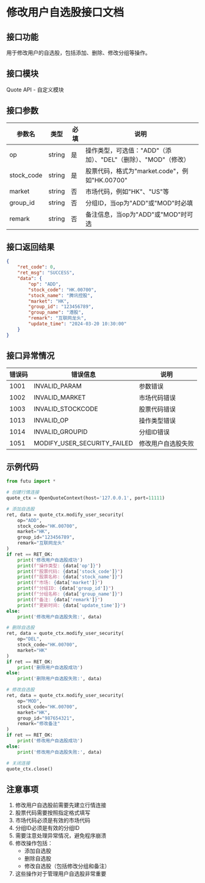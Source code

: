 # 修改用户自选股接口文档

## 接口功能
用于修改用户的自选股，包括添加、删除、修改分组等操作。

## 接口模块
Quote API - 自定义模块

## 接口参数
| 参数名 | 类型 | 必填 | 说明 |
|--------|------|------|------|
| op | string | 是 | 操作类型，可选值："ADD"（添加）、"DEL"（删除）、"MOD"（修改） |
| stock_code | string | 是 | 股票代码，格式为"market.code"，例如"HK.00700" |
| market | string | 否 | 市场代码，例如"HK"、"US"等 |
| group_id | string | 否 | 分组ID，当op为"ADD"或"MOD"时必填 |
| remark | string | 否 | 备注信息，当op为"ADD"或"MOD"时可选 |

## 接口返回结果
```json
{
    "ret_code": 0,
    "ret_msg": "SUCCESS",
    "data": {
        "op": "ADD",
        "stock_code": "HK.00700",
        "stock_name": "腾讯控股",
        "market": "HK",
        "group_id": "123456789",
        "group_name": "港股",
        "remark": "互联网龙头",
        "update_time": "2024-03-20 10:30:00"
    }
}
```

## 接口异常情况
| 错误码 | 错误信息 | 说明 |
|--------|----------|------|
| 1001 | INVALID_PARAM | 参数错误 |
| 1002 | INVALID_MARKET | 市场代码错误 |
| 1003 | INVALID_STOCKCODE | 股票代码错误 |
| 1013 | INVALID_OP | 操作类型错误 |
| 1014 | INVALID_GROUPID | 分组ID错误 |
| 1051 | MODIFY_USER_SECURITY_FAILED | 修改用户自选股失败 |

## 示例代码
```python
from futu import *

# 创建行情连接
quote_ctx = OpenQuoteContext(host='127.0.0.1', port=11111)

# 添加自选股
ret, data = quote_ctx.modify_user_security(
    op="ADD",
    stock_code="HK.00700",
    market="HK",
    group_id="123456789",
    remark="互联网龙头"
)
if ret == RET_OK:
    print('修改用户自选股成功')
    print(f"操作类型: {data['op']}")
    print(f"股票代码: {data['stock_code']}")
    print(f"股票名称: {data['stock_name']}")
    print(f"市场: {data['market']}")
    print(f"分组ID: {data['group_id']}")
    print(f"分组名称: {data['group_name']}")
    print(f"备注: {data['remark']}")
    print(f"更新时间: {data['update_time']}")
else:
    print('修改用户自选股失败:', data)

# 删除自选股
ret, data = quote_ctx.modify_user_security(
    op="DEL",
    stock_code="HK.00700",
    market="HK"
)
if ret == RET_OK:
    print('删除用户自选股成功')
else:
    print('删除用户自选股失败:', data)

# 修改自选股
ret, data = quote_ctx.modify_user_security(
    op="MOD",
    stock_code="HK.00700",
    market="HK",
    group_id="987654321",
    remark="修改备注"
)
if ret == RET_OK:
    print('修改用户自选股成功')
else:
    print('修改用户自选股失败:', data)

# 关闭连接
quote_ctx.close()
```

## 注意事项
1. 修改用户自选股前需要先建立行情连接
2. 股票代码需要按照指定格式填写
3. 市场代码必须是有效的市场代码
4. 分组ID必须是有效的分组ID
5. 需要注意处理异常情况，避免程序崩溃
6. 修改操作包括：
   - 添加自选股
   - 删除自选股
   - 修改自选股（包括修改分组和备注）
7. 这些操作对于管理用户自选股非常重要 